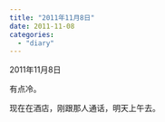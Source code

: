 ```yaml
---
title: "2011年11月8日"
date: 2011-11-08
categories: 
  - "diary"
---
```


2011年11月8日

有点冷。

现在在酒店，刚跟那人通话，明天上午去。
